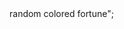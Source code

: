 <?php
return "### You love peace.\n<button onClick='coloredFortune(\"".($_GET['mkErr'] ?? '' )."\");'>random colored fortune</button>";

